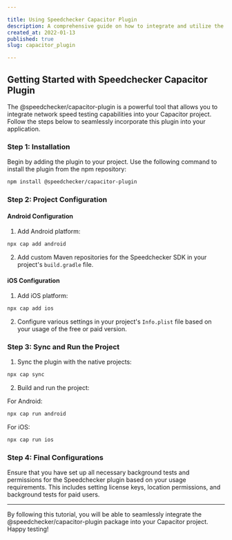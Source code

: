 ```yaml
---

title: Using Speedchecker Capacitor Plugin
description: A comprehensive guide on how to integrate and utilize the @speedchecker/capacitor-plugin package in a Capacitor project.
created_at: 2022-01-13
published: true
slug: capacitor_plugin

---
```


## Getting Started with Speedchecker Capacitor Plugin

The @speedchecker/capacitor-plugin is a powerful tool that allows you to integrate network speed testing capabilities into your Capacitor project. Follow the steps below to seamlessly incorporate this plugin into your application.

### Step 1: Installation

Begin by adding the plugin to your project. Use the following command to install the plugin from the npm repository:

```bash
npm install @speedchecker/capacitor-plugin
```

### Step 2: Project Configuration

#### Android Configuration

1. Add Android platform:

```bash
npx cap add android
```

2. Add custom Maven repositories for the Speedchecker SDK in your project's `build.gradle` file.

#### iOS Configuration

1. Add iOS platform:

```bash
npx cap add ios
```

2. Configure various settings in your project's `Info.plist` file based on your usage of the free or paid version.

### Step 3: Sync and Run the Project

1. Sync the plugin with the native projects:

```bash
npx cap sync
```

2. Build and run the project:

For Android:

```bash
npx cap run android
```

For iOS:

```bash
npx cap run ios
```

### Step 4: Final Configurations

Ensure that you have set up all necessary background tests and permissions for the Speedchecker plugin based on your usage requirements. This includes setting license keys, location permissions, and background tests for paid users.

---

By following this tutorial, you will be able to seamlessly integrate the @speedchecker/capacitor-plugin package into your Capacitor project. Happy testing!
